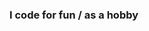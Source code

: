 ### I code for fun / as a hobby
<!-- <img align="left" src="https://github-readme-stats.vercel.app/api?username=canedoly&theme=dark&show_icons=true&hide_border=true&count_private=true" /> -->
